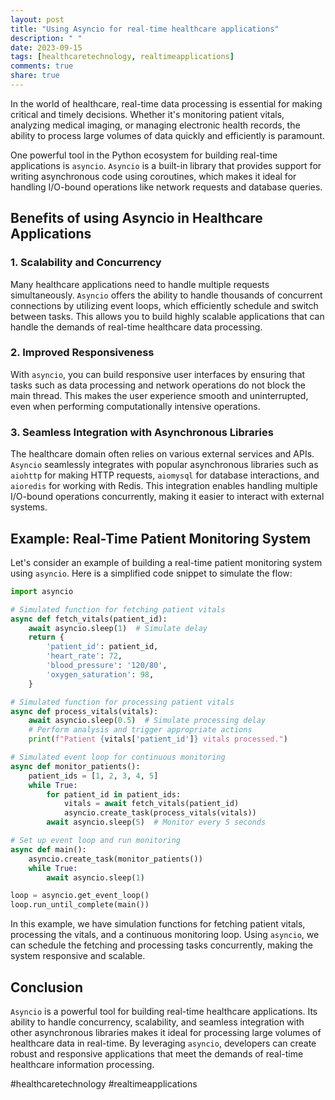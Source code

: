 ```yaml
---
layout: post
title: "Using Asyncio for real-time healthcare applications"
description: " "
date: 2023-09-15
tags: [healthcaretechnology, realtimeapplications]
comments: true
share: true
---
```


In the world of healthcare, real-time data processing is essential for making critical and timely decisions. Whether it's monitoring patient vitals, analyzing medical imaging, or managing electronic health records, the ability to process large volumes of data quickly and efficiently is paramount.

One powerful tool in the Python ecosystem for building real-time applications is `asyncio`. `Asyncio` is a built-in library that provides support for writing asynchronous code using coroutines, which makes it ideal for handling I/O-bound operations like network requests and database queries.

## Benefits of using Asyncio in Healthcare Applications

### 1. Scalability and Concurrency

Many healthcare applications need to handle multiple requests simultaneously. `Asyncio` offers the ability to handle thousands of concurrent connections by utilizing event loops, which efficiently schedule and switch between tasks. This allows you to build highly scalable applications that can handle the demands of real-time healthcare data processing.

### 2. Improved Responsiveness

With `asyncio`, you can build responsive user interfaces by ensuring that tasks such as data processing and network operations do not block the main thread. This makes the user experience smooth and uninterrupted, even when performing computationally intensive operations.

### 3. Seamless Integration with Asynchronous Libraries

The healthcare domain often relies on various external services and APIs. `Asyncio` seamlessly integrates with popular asynchronous libraries such as `aiohttp` for making HTTP requests, `aiomysql` for database interactions, and `aioredis` for working with Redis. This integration enables handling multiple I/O-bound operations concurrently, making it easier to interact with external systems.

## Example: Real-Time Patient Monitoring System

Let's consider an example of building a real-time patient monitoring system using `asyncio`. Here is a simplified code snippet to simulate the flow:

```python
import asyncio

# Simulated function for fetching patient vitals
async def fetch_vitals(patient_id):
    await asyncio.sleep(1)  # Simulate delay
    return {
        'patient_id': patient_id,
        'heart_rate': 72,
        'blood_pressure': '120/80',
        'oxygen_saturation': 98,
    }

# Simulated function for processing patient vitals
async def process_vitals(vitals):
    await asyncio.sleep(0.5)  # Simulate processing delay
    # Perform analysis and trigger appropriate actions
    print(f"Patient {vitals['patient_id']} vitals processed.")

# Simulated event loop for continuous monitoring
async def monitor_patients():
    patient_ids = [1, 2, 3, 4, 5]
    while True:
        for patient_id in patient_ids:
            vitals = await fetch_vitals(patient_id)
            asyncio.create_task(process_vitals(vitals))
        await asyncio.sleep(5)  # Monitor every 5 seconds

# Set up event loop and run monitoring
async def main():
    asyncio.create_task(monitor_patients())
    while True:
        await asyncio.sleep(1)

loop = asyncio.get_event_loop()
loop.run_until_complete(main())
```
In this example, we have simulation functions for fetching patient vitals, processing the vitals, and a continuous monitoring loop. Using `asyncio`, we can schedule the fetching and processing tasks concurrently, making the system responsive and scalable.

## Conclusion

`Asyncio` is a powerful tool for building real-time healthcare applications. Its ability to handle concurrency, scalability, and seamless integration with other asynchronous libraries makes it ideal for processing large volumes of healthcare data in real-time. By leveraging `asyncio`, developers can create robust and responsive applications that meet the demands of real-time healthcare information processing.

#healthcaretechnology #realtimeapplications